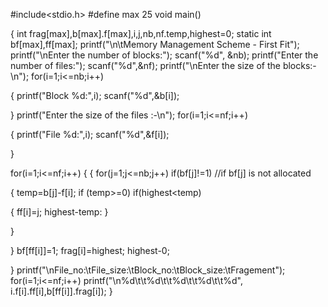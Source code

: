 #include<stdio.h>
#define max 25 
void main()

{ int frag[max],b[max].f[max],i,j,nb,nf.temp,highest=0; static int bf[max],ff[max]; printf("\n\tMemory Management Scheme - First Fit"); printf("\nEnter the number of blocks:"); scanf("%d", &nb); printf("Enter the number of files:"); scanf("%d",&nf); printf("\nEnter the size of the blocks:-\n"); for(i=1;i<=nb;i++)

{ printf("Block %d:",i); scanf("%d",&b[i]);

} printf("Enter the size of the files :-\n"); for(i=1;i<=nf;i++)

{ printf("File %d:",i); scanf("%d",&f[i]);

}

for(i=1;i<=nf;i++) { { for(j=1;j<=nb;j++) if(bf[j]!=1) //if bf[j] is not allocated

{ temp=b[j]-f[i]; if (temp>=0) if(highest<temp)

{ ff[i]=j; highest-temp: }

}

} bf[ff[i]]=1; frag[i]=highest; highest-0;

} printf("\nFile_no:\tFile_size:\tBlock_no:\tBlock_size:\tFragement"); for(i=1;i<=nf;i++) printf("\n%d\t\t%d\t\t%d\t\t%d\t\t%d", i.f[i].ff[i],b[ff[i]].frag[i]); }
